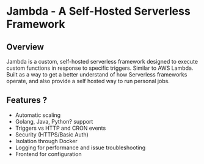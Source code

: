 # Jambda - A Self-Hosted Serverless Framework

## Overview
Jambda is a custom, self-hosted serverless framework designed to execute custom functions in response to specific triggers. Similar to AWS Lambda. Built as a way to get a better understand of how Serverless frameworks operate, and also provide a self hosted way to run personal jobs.

## Features ?
- Automatic scaling
- Golang, Java, Python? support
- Triggers vs HTTP and CRON events
- Security (HTTPS/Basic Auth)
- Isolation through Docker
- Logging for performance and issue troubleshooting
- Frontend for configuration
